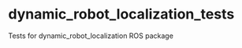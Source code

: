 dynamic_robot_localization_tests
================================

Tests for dynamic_robot_localization ROS package
